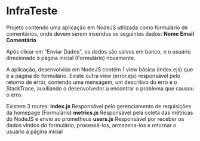 # InfraTeste

Projeto contendo uma aplicação em NodeJS utilizada como formulário de comentários, onde devem serem inseridos os seguintes dados:
**Nome** 
**Email**
**Comentário**

Após clicar em "Enviar Dados", os dados são salvos em banco, e o usuário direcionado à página inicial (Formulário) novamente.

A aplicação, desenvolvida em NodeJS contém 1 view básica (index.ejs) que é a página do formulário.
Existe outra view (error.ejs) responsável pelo retorno de error, contendo uma mensagem, um descritivo do erro e o StackTrace, auxiliando o desenvolvedor a encontrar o problema que causou o erro.

Existem 3 routes:
**index.js**
    Responsável pelo gerenciamento de requisições da homepage (Formulário)
**metrics.js**
    Responsável pela coleta das métricas do NodeJS e envio ao prometheus
**users.js**
    Responsável por receber os dados vindos do formulário, processá-los, armazena-los e retornar o usuário à página inicial